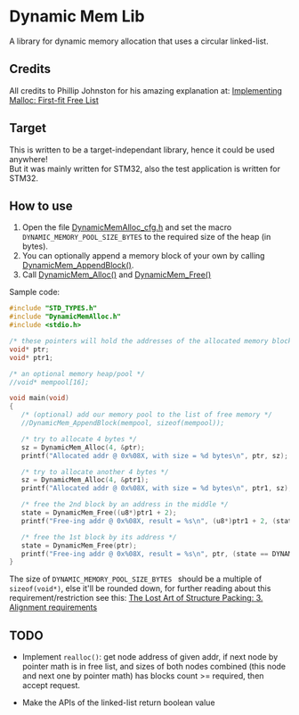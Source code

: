 # Dynamic Mem Lib
A library for dynamic memory allocation that uses a circular linked-list.

## Credits
All credits to Phillip Johnston for his amazing explanation at: [Implementing Malloc: First-fit Free List](https://embeddedartistry.com/blog/2017/02/15/implementing-malloc-first-fit-free-list/)

## Target
This is written to be a target-independant library, hence it could be used anywhere! \
But it was mainly written for STM32, also the test application is written for STM32.

## How to use
1. Open the file [DynamicMemAlloc_cfg.h](https://github.com/MinaH94/Dynamic-Mem-Lib/blob/master/Library/include/DynamicMemAlloc_cfg.h) and set the macro `DYNAMIC_MEMORY_POOL_SIZE_BYTES` to the required size of the heap (in bytes).
2. You can optionally append a memory block of your own by calling [DynamicMem_AppendBlock()](https://github.com/MinaH94/Dynamic-Mem-Lib/blob/0ace240dbf1a236d8b6f6dabf8813a08304f9026/Library/include/DynamicMemAlloc.h#L25).
3. Call [DynamicMem_Alloc()](https://github.com/MinaH94/Dynamic-Mem-Lib/blob/0ace240dbf1a236d8b6f6dabf8813a08304f9026/Library/include/DynamicMemAlloc.h#L34) and [DynamicMem_Free()](https://github.com/MinaH94/Dynamic-Mem-Lib/blob/0ace240dbf1a236d8b6f6dabf8813a08304f9026/Library/include/DynamicMemAlloc.h#L44)

Sample code:
```c
#include "STD_TYPES.h"
#include "DynamicMemAlloc.h"
#include <stdio.h>

/* these pointers will hold the addresses of the allocated memory blocks */
void* ptr;
void* ptr1;

/* an optional memory heap/pool */
//void* mempool[16];

void main(void)
{
   /* (optional) add our memory pool to the list of free memory */
   //DynamicMem_AppendBlock(mempool, sizeof(mempool));

   /* try to allocate 4 bytes */
   sz = DynamicMem_Alloc(4, &ptr);
   printf("Allocated addr @ 0x%08X, with size = %d bytes\n", ptr, sz);

   /* try to allocate another 4 bytes */
   sz = DynamicMem_Alloc(4, &ptr1);
   printf("Allocated addr @ 0x%08X, with size = %d bytes\n", ptr1, sz);

   /* free the 2nd block by an address in the middle */
   state = DynamicMem_Free((u8*)ptr1 + 2);
   printf("Free-ing addr @ 0x%08X, result = %s\n", (u8*)ptr1 + 2, (state == DYNAMIC_MEM_ERROR_OK) ? "DYNAMIC_MEM_ERROR_OK" : "DYNAMIC_MEM_ERROR_NOK");

   /* free the 1st block by its address */
   state = DynamicMem_Free(ptr);
   printf("Free-ing addr @ 0x%08X, result = %s\n", ptr, (state == DYNAMIC_MEM_ERROR_OK) ? "DYNAMIC_MEM_ERROR_OK" : "DYNAMIC_MEM_ERROR_NOK");
}
```

The size of `DYNAMIC_MEMORY_POOL_SIZE_BYTES ` should be a multiple of `sizeof(void*)`, else it'll be rounded down, for further reading about this requirement/restriction see this: [The Lost Art of Structure Packing: 3. Alignment requirements](http://www.catb.org/esr/structure-packing/)

## TODO
- Implement `realloc()`: get node address of given addr, if next node by pointer math is in free list, and sizes of both nodes combined (this node and next one by pointer math) has blocks count >= required, then accept request.

- Make the APIs of the linked-list return boolean value
